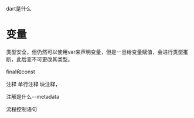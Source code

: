 

dart是什么

# 变量
类型安全，但仍然可以使用var来声明变量，但是一旦给变量赋值，会进行类型推断，此后变不可更改其类型。

final和const



注释
单行注释
块注释，



注解是什么--metadata



流程控制语句


